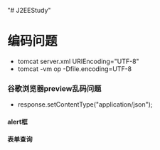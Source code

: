 "# J2EEStudy" 

# 编码问题
- tomcat server.xml    URIEncoding="UTF-8"
- tomcat -vm op     -Dfile.encoding=UTF-8

### 谷歌浏览器preview乱码问题
- response.setContentType("application/json");

#### alert框
#### 表单查询


